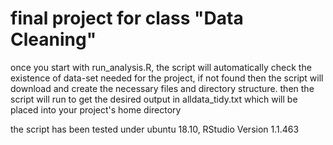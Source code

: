 # final project for class "Data Cleaning"

once you start with run_analysis.R, the script will automatically check the existence of data-set needed for the project, if not found then the script will download and create the necessary files and directory structure.
then the script will run to get the desired output in alldata_tidy.txt which will be placed into your project's home directory

the script has been tested under ubuntu 18.10, RStudio Version 1.1.463 
